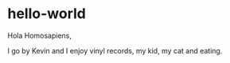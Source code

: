 # hello-world

Hola Homosapiens,

I go by Kevin and I enjoy vinyl records, my kid, my cat and eating.
